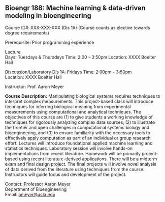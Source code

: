 ## Bioengr 188: Machine learning & data-driven modeling in bioengineering

Course ID#: XXX-XXX-XXX (Dis 1A)
(Course counts as elective towards degree requirements)

Prerequisite: Prior programming experience

Lecture		
Days: Tuesdays & Thursdays
Time: 2:00 – 3:50pm
Location: XXXX Boelter Hall

Discussion/Laboratory
Dis 1A:  Fridays
Time: 2:00pm – 3:50pm  
Location: XXXX Boelter Hall

Instructor: Prof. Aaron Meyer

**Course Description:** Manipulating biological systems requires techniques to interpret complex measurements. This project-based class will introduce techniques for inferring biological meaning from experimental measurements using computational and analytical techniques. The objectives of this course are (1) to give students a working knowledge of techniques for rigorously analyzing complex data sources, (2) to illustrate the frontier and open challenges in computational systems biology and bioengineering, and (3) to ensure familiarity with the necessary tools to effectively apply computation as part of an individual or group research effort. Lectures will introduce foundational applied machine learning and statistics techniques. Laboratory session will involve hands-on implementations from recent literature. Homework will be primarily project-based using recent literature-derived applications. There will be a midterm exam and final design project. The final projects will involve novel analysis of data derived from the literature using techniques from the course. Instructors will guide focus and development of the project.

Contact: Professor Aaron Meyer  
Department of Bioengineering  
Email: ameyer@ucla.edu
